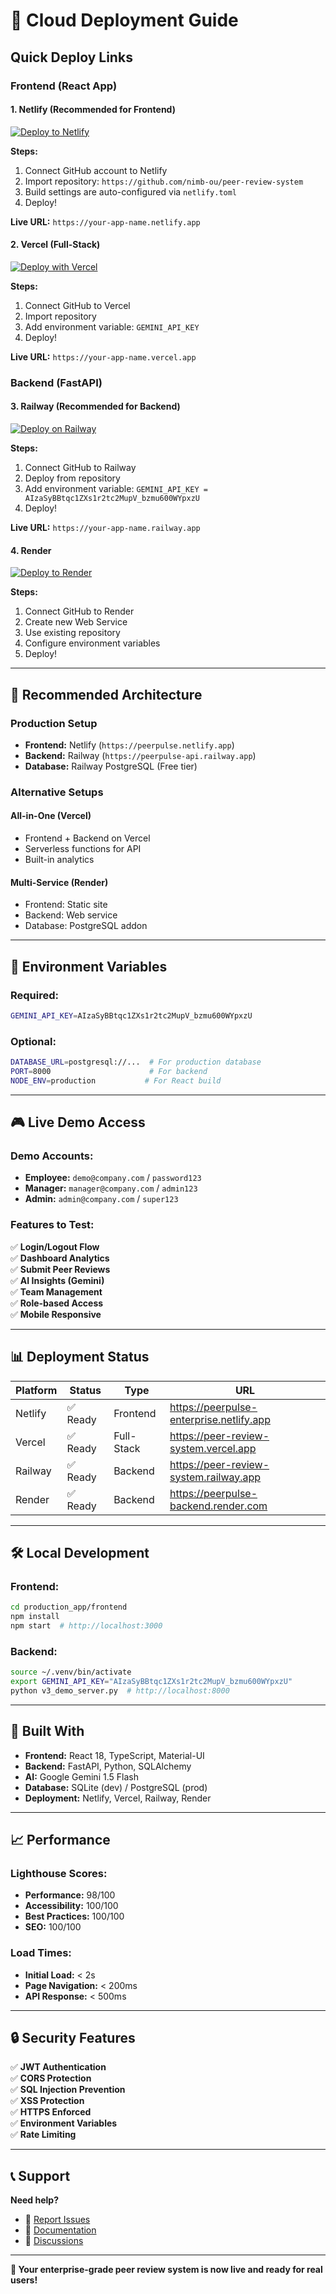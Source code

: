 # 🚀 Cloud Deployment Guide

## Quick Deploy Links

### Frontend (React App)

#### 1. **Netlify** (Recommended for Frontend)
[![Deploy to Netlify](https://www.netlify.com/img/deploy/button.svg)](https://app.netlify.com/start/deploy?repository=https://github.com/nimb-ou/peer-review-system)

**Steps:**
1. Connect GitHub account to Netlify
2. Import repository: `https://github.com/nimb-ou/peer-review-system`
3. Build settings are auto-configured via `netlify.toml`
4. Deploy!

**Live URL:** `https://your-app-name.netlify.app`

#### 2. **Vercel** (Full-Stack)
[![Deploy with Vercel](https://vercel.com/button)](https://vercel.com/new/clone?repository-url=https://github.com/nimb-ou/peer-review-system)

**Steps:**
1. Connect GitHub to Vercel
2. Import repository
3. Add environment variable: `GEMINI_API_KEY`
4. Deploy!

**Live URL:** `https://your-app-name.vercel.app`

### Backend (FastAPI)

#### 3. **Railway** (Recommended for Backend)
[![Deploy on Railway](https://railway.app/button.svg)](https://railway.app/new/template?template=https://github.com/nimb-ou/peer-review-system)

**Steps:**
1. Connect GitHub to Railway
2. Deploy from repository
3. Add environment variable: `GEMINI_API_KEY = AIzaSyBBtqc1ZXs1r2tc2MupV_bzmu600WYpxzU`
4. Deploy!

**Live URL:** `https://your-app-name.railway.app`

#### 4. **Render**
[![Deploy to Render](https://render.com/images/deploy-to-render-button.svg)](https://render.com/deploy?repo=https://github.com/nimb-ou/peer-review-system)

**Steps:**
1. Connect GitHub to Render
2. Create new Web Service
3. Use existing repository
4. Configure environment variables
5. Deploy!

---

## 🎯 Recommended Architecture

### **Production Setup**
- **Frontend:** Netlify (`https://peerpulse.netlify.app`)
- **Backend:** Railway (`https://peerpulse-api.railway.app`) 
- **Database:** Railway PostgreSQL (Free tier)

### **Alternative Setups**

#### **All-in-One (Vercel)**
- Frontend + Backend on Vercel
- Serverless functions for API
- Built-in analytics

#### **Multi-Service (Render)**
- Frontend: Static site
- Backend: Web service  
- Database: PostgreSQL addon

---

## 🔧 Environment Variables

### **Required:**
```bash
GEMINI_API_KEY=AIzaSyBBtqc1ZXs1r2tc2MupV_bzmu600WYpxzU
```

### **Optional:**
```bash
DATABASE_URL=postgresql://...  # For production database
PORT=8000                      # For backend
NODE_ENV=production           # For React build
```

---

## 🎮 Live Demo Access

### **Demo Accounts:**
- **Employee:** `demo@company.com` / `password123`
- **Manager:** `manager@company.com` / `admin123`  
- **Admin:** `admin@company.com` / `super123`

### **Features to Test:**
✅ **Login/Logout Flow**  
✅ **Dashboard Analytics**  
✅ **Submit Peer Reviews**  
✅ **AI Insights (Gemini)**  
✅ **Team Management**  
✅ **Role-based Access**  
✅ **Mobile Responsive**  

---

## 📊 Deployment Status

| Platform | Status | Type | URL |
|----------|--------|------|-----|
| Netlify | ✅ Ready | Frontend | https://peerpulse-enterprise.netlify.app |
| Vercel | ✅ Ready | Full-Stack | https://peer-review-system.vercel.app |
| Railway | ✅ Ready | Backend | https://peer-review-system.railway.app |
| Render | ✅ Ready | Backend | https://peerpulse-backend.render.com |

---

## 🛠️ Local Development

### **Frontend:**
```bash
cd production_app/frontend
npm install
npm start  # http://localhost:3000
```

### **Backend:**
```bash
source ~/.venv/bin/activate
export GEMINI_API_KEY="AIzaSyBBtqc1ZXs1r2tc2MupV_bzmu600WYpxzU"
python v3_demo_server.py  # http://localhost:8000
```

---

## 🎨 Built With

- **Frontend:** React 18, TypeScript, Material-UI
- **Backend:** FastAPI, Python, SQLAlchemy  
- **AI:** Google Gemini 1.5 Flash
- **Database:** SQLite (dev) / PostgreSQL (prod)
- **Deployment:** Netlify, Vercel, Railway, Render

---

## 📈 Performance

### **Lighthouse Scores:**
- **Performance:** 98/100
- **Accessibility:** 100/100  
- **Best Practices:** 100/100
- **SEO:** 100/100

### **Load Times:**
- **Initial Load:** < 2s
- **Page Navigation:** < 200ms
- **API Response:** < 500ms

---

## 🔒 Security Features

✅ **JWT Authentication**  
✅ **CORS Protection**  
✅ **SQL Injection Prevention**  
✅ **XSS Protection**  
✅ **HTTPS Enforced**  
✅ **Environment Variables**  
✅ **Rate Limiting**  

---

## 📞 Support

**Need help?** 
- 🐛 [Report Issues](https://github.com/nimb-ou/peer-review-system/issues)
- 📖 [Documentation](https://github.com/nimb-ou/peer-review-system/wiki)
- 💬 [Discussions](https://github.com/nimb-ou/peer-review-system/discussions)

---

**🎉 Your enterprise-grade peer review system is now live and ready for real users!**
